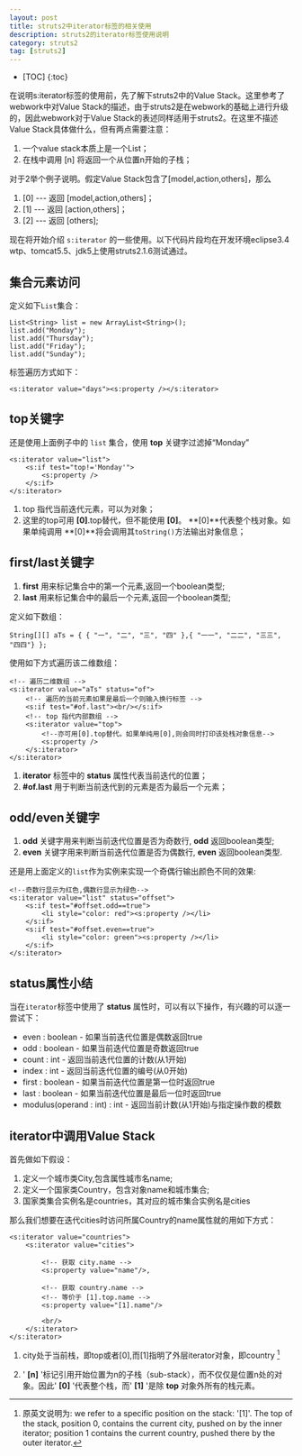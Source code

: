 ```yaml
---
layout: post
title: struts2中iterator标签的相关使用
description: struts2的iterator标签使用说明
category: struts2
tag: [struts2]
---
```


* [TOC]
{:toc}


在说明s:iterator标签的使用前，先了解下struts2中的Value Stack。这里参考了webwork中对Value Stack的描述，由于struts2是在webwork的基础上进行升级的，因此webwork对于Value Stack的表述同样适用于struts2。在这里不描述Value Stack具体做什么，但有两点需要注意：

1. 一个value stack本质上是一个List；
2. 在栈中调用 [n] 将返回一个从位置n开始的子栈；

对于2举个例子说明。假定Value Stack包含了[model,action,others]，那么

1. [0] --- 返回 [model,action,others]；
2. [1] --- 返回 [action,others]；
3. [2] --- 返回 [others];

现在将开始介绍 `s:iterator` 的一些使用。以下代码片段均在开发环境eclipse3.4 wtp、tomcat5.5、jdk5上使用struts2.1.6测试通过。

## 集合元素访问

定义如下`List`集合：

    List<String> list = new ArrayList<String>();
    list.add("Monday");
    list.add("Thursday");
    list.add("Friday");
    list.add("Sunday");

标签遍历方式如下：

    <s:iterator value="days"><s:property /></s:iterator>

## top关键字

还是使用上面例子中的 `list` 集合，使用 **top** 关键字过滤掉“Monday”

    <s:iterator value="list">
        <s:if test="top!='Monday'">
            <s:property />
        </s:if>
    </s:iterator>

1. top 指代当前迭代元素，可以为对象；
2. 这里的top可用 **[0]**.top替代，但不能使用 **[0]**。 **[0]**代表整个栈对象。如果单纯调用 **[0]**将会调用其`toString()`方法输出对象信息；

## first/last关键字

1. **first** 用来标记集合中的第一个元素,返回一个boolean类型;
2. **last** 用来标记集合中的最后一个元素,返回一个boolean类型;

定义如下数组：

    String[][] aTs = { { "一", "二", "三", "四" },{ "一一", "二二", "三三", "四四"} };

使用如下方式遍历该二维数组：

    <!-- 遍历二维数组 -->
    <s:iterator value="aTs" status="of">
        <!-- 遍历的当前元素如果是最后一个则输入换行标签 -->
        <s:if test="#of.last"><br/></s:if>
        <!-- top 指代内部数组 -->
        <s:iterator value="top">
            <!--亦可用[0].top替代。如果单纯用[0],则会同时打印该处栈对象信息-->
            <s:property />
        </s:iterator>
    </s:iterator>

1. **iterator** 标签中的 **status** 属性代表当前迭代的位置；
2. **#of.last** 用于判断当前迭代到的元素是否为最后一个元素；

## odd/even关键字

1. **odd** 关键字用来判断当前迭代位置是否为奇数行, **odd** 返回boolean类型;
2. **even** 关键字用来判断当前迭代位置是否为偶数行, **even** 返回boolean类型.

还是用上面定义的`list`作为实例来实现一个奇偶行输出颜色不同的效果:

    <!--奇数行显示为红色,偶数行显示为绿色-->
    <s:iterator value="list" status="offset">
        <s:if test="#offset.odd==true">
            <li style="color: red"><s:property /></li>
        </s:if>
        <s:if test="#offset.even==true">
            <li style="color: green"><s:property /></li>
        </s:if>
    </s:iterator>

## status属性小结

当在`iterator`标签中使用了 **status** 属性时，可以有以下操作，有兴趣的可以逐一尝试下：

- even : boolean - 如果当前迭代位置是偶数返回true
- odd : boolean - 如果当前迭代位置是奇数返回true
- count : int - 返回当前迭代位置的计数(从1开始)
- index : int - 返回当前迭代位置的编号(从0开始)
- first : boolean - 如果当前迭代位置是第一位时返回true
- last : boolean - 如果当前迭代位置是最后一位时返回true
- modulus(operand : int) : int - 返回当前计数(从1开始)与指定操作数的模数

## iterator中调用Value Stack

首先做如下假设：

1. 定义一个城市类City,包含属性城市名name;
2. 定义一个国家类Country，包含对象name和城市集合;
3. 国家类集合实例名是countries，其对应的城市集合实例名是cities

那么我们想要在迭代cities时访问所属Country的name属性就的用如下方式：

    <s:iterator value="countries">
        <s:iterator value="cities">

            <!-- 获取 city.name -->
            <s:property value="name"/>,

            <!-- 获取 country.name -->
            <!-- 等价于 [1].top.name -->
            <s:property value="[1].name"/>

            <br/>
        </s:iterator>
    </s:iterator>


1. city处于当前栈，即top或者[0],而[1]指明了外层iterator对象，即country [^comment]

2. ' **[n]** '标记引用开始位置为n的子栈（sub-stack），而不仅仅是位置n处的对象。因此' **[0]** '代表整个栈，而' **[1]** '是除 **top** 对象外所有的栈元素。



[^comment]: 原英文说明为: we refer to a specific position on the stack: '[1]'. The top of the stack, position 0, contains the current city, pushed on by the inner iterator; position 1 contains the current country, pushed there by the outer iterator.